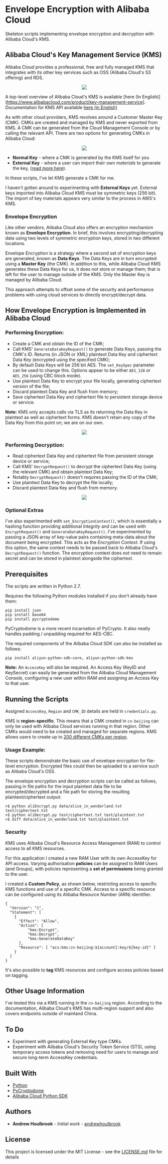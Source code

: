 # Envelope Encryption with Alibaba Cloud

Skeleton scripts implementing envelope encryption and decryption with Alibaba Cloud's KMS. 

## Alibaba Cloud's Key Management Service (KMS)

Alibaba Cloud provides a professional, free and fully managed KMS that integrates with its other key services such as OSS (Alibaba Cloud's S3 offering) and RDS.

<p align="center">
  <img src="/docs/kms.png"/>
</p>

A top-level overview of Alibaba Cloud's KMS is available [here (In English)](https://www.alibabacloud.com/product/key-management-service]. Documentation for KMS API available [here (in English)](https://www.alibabacloud.com/help/product/28933.htm)

As with other cloud providers, KMS revolves around a Customer Master Key (CMK). CMKs are created and managed by KMS and never exported from KMS. A CMK can be generated from the Cloud Management Console or by calling the relevant API. There are two options for generating CMKs in Alibaba Cloud:

<p align="center">
  <img src="/docs/cmk.png"/>
</p>

* **Normal Key** - where a CMK is generated by the KMS itself for you
* **External Key** - where a user can import their own *materials* to generate the key, ([read more here](https://www.alibabacloud.com/help/doc-detail/68523.htm)).

In these scripts, I've let KMS generate a CMK for me. 

I haven't gotten around to experimenting with **External Keys** yet. External keys imported into Alibaba Cloud KMS must be symmetric keys (256 bit). The import of key materials appears very similar to the process in AWS's KMS.    

### Envelope Encryption

Like other vendors, Alibaba Cloud also offers an encryption mechanism known as **Envelope Encryption**. In brief, this involves encrypting/decrypting data using two levels of symmetric encryption keys, stored in two different locations.

Envelope Encryption is a strategy where a second set of encryption keys are generated, known as **Data Keys**. The Data Keys are in turn encrypted using a **Master Key** (the CMK). In addition to this, while Alibaba Cloud KMS generates these Data Keys for us, it does not store or manage them; that is left for the user to manage outside of the KMS. Only the Master Key is managed by Alibaba Cloud.    

This approach attempts to offset some of the security and performance problems with using cloud services to directly encrypt/decrypt data.

## How Envelope Encryption is Implemented in Alibaba Cloud

### Performing Encryption:

* Create a CMK and obtain the ID of the CMK;
* Call KMS' ```GenerateDataKeyRequest()``` to generate Data Keys, passing the CMK's ID. Returns (in JSON or XML) plaintext Data Key and ciphertext Data Key (encrypted using the specified CMK);
* By default Data Keys will be 256 bit AES. The ```set_KeySpec``` parameter can be used to change this. Options appear to be either ```AES_128``` or ```AES_256``` (using CBC block mode).  
* Use plaintext Data Key to encrypt your file locally, generating ciphertext version of the file;
* Discard plaintext Data Key and flush from memory;
* Save ciphertext Data Key and ciphertext file to persistent storage device or service.

**Note:** KMS only accepts calls via TLS as its returning the Data Key in plaintext as well as ciphertext forms. KMS doesn't retain any copy of the Data Key from this point on; we are on our own. 

<p align="center">
  <img src="/docs/encrypt.png"/>
</p>

### Performing Decryption:

* Read ciphertext Data Key and ciphertext file from persistent storage device or service;
* Call KMS' ```DecryptRequest()``` to decrypt the ciphertext Data Key (using the relevant CMK) and obtain plaintext Data Key;
* Notably ```DecryptRequest()``` doesn't requires passing the ID of the CMK; 
* Use plaintext Data Key to decrypt the file locally;
* Discard plaintext Data Key and flush from memory. 

<p align="center">
  <img src="/docs/decrypt.png"/>
</p>
 
### Optional Extras

I've also experimented with ```set_EncryptionContext()```, which is essentially a hashing function providing additional *Integrity* and can be used with ```EncryptRequest()``` and ```GenerateDataKeyRequest()```. I've experimented by passing a JSON array of key-value pairs containing meta-data about the document being encrypted. This acts as the *Encryption Context*. If using this option, the same context needs to be passed back to Alibaba Cloud's ```DecryptRequest()``` function. The encryption context does not need to remain secret and can be stored in plaintext alongside the ciphertext.   

## Prerequisites

The scripts are written in Python 2.7.

Requires the following Python modules installed if you don't already have them:

```
pip install json
pip install base64
pip install pycryptodome 
```

PyCryptodome is a more recent incarnation of PyCrypto. It also neatly handles padding / unpadding required for AES-CBC.

The required components of the Alibaba Cloud SDK can also be installed as follows: 

```
pip install aliyun-python-sdk-core, aliyun-python-sdk-kms
```

**Note:** An ```AccessKey``` will also be required. An Access Key (KeyID and KeySecret) can easily be generated from the Alibaba Cloud Management Console, configuring a new user within RAM and assigning an Access Key to that user. 

## Running the Scripts

Assigned ```AccessKey```, ```Region``` and ```CMK_ID``` details are held in ```credentials.py```. 

KMS is **region-specific**. This means that a CMK created in ```cn-beijing``` can only be used with Alibaba Cloud services running in that region. Other CMKs would need to be created and managed for separate regions. KMS allows users to create up to [200 different CMKs per region](https://www.alibabacloud.com/help/doc-detail/32368.htm).

### Usage Example: 

These scripts demonstrate the basic use of envelope encryption for file-level encryption. Encrypted files could then be uploaded to a service such as Alibaba Cloud's OSS. 

The envelope encryption and decryption scripts can be called as follows, passing in file paths for the input plaintext data file to be encrypted/decrypted and a file path for storing the resulting plaintext/ciphertext output: 

```
>$ python aliEncrypt.py data/alice_in_wonderland.txt test/ciphertext.txt
>$ python aliDecrypt.py test/ciphertext.txt test/plaintext.txt
>$ diff data/alice_in_wonderland.txt test/plaintext.txt
```

### Security

KMS uses Alibaba Cloud's Resource Access Management (RAM) to control access to all KMS resources. 

For this application I created a new RAM User with its own AccessKey for API access. Varying authorisation **policies** can be assigned to RAM Users (and Groups), with policies representing a **set of permissions** being granted to the user.   

I created a **Custom Policy**, as shown below, restricting access to specific KMS functions and use of a specific CMK. Access to a specific resource can be configured using its Alibaba Resource Number (ARN) identifier.

```
{
  "Version": "1",
  "Statement": [
    {
      "Effect": "Allow",
      "Action": [
          "kms:Encrypt",
          "kms:Decrypt",
          "kms:GenerateDataKey"
      ],
      "Resource": [ "acs:kms:cn-beijing:${account}:key/${key-id}" ]
    }
  ]
}
```
It's also possible to **tag** KMS resources and configure access policies based on tagging. 

## Other Usage Information

I've tested this via a KMS running in the ```cn-beijing``` region. According to the documentation, Alibaba Cloud's KMS has multi-region support and also covers endpoints outside of mainland China. 

## To Do

* Experiment with generating External Key type CMKs.  
* Experiment with Alibaba Cloud's Security Token Service (STS), using temporary access tokens and removing need for users to manage and secure long-term AccessKey credentials. 

## Built With

* [Python](http://www.python.org)
* [PyCryptodome](https://pycryptodome.readthedocs.io/en/latest/)
* [Alibaba Cloud Python SDK](https://www.alibabacloud.com/help/doc-detail/53090.htm)

## Authors

* **Andrew Houlbrook** - *Initial work* - [andrewhoulbrook](https://github.com/andrewhoulbrook)

## License

This project is licensed under the MIT License - see the [LICENSE.md](LICENSE.md) file for details